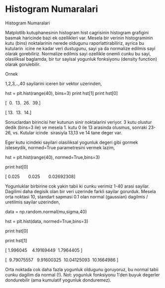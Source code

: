 # Histogram Numaralari


Histogram Numaralari




Matplotlib kutuphanesinin histogram hist cagrisinin histogram grafigini basmak haricinde bazi ek ozellikleri var. Mesela bir verinin histograminin kutu (bins) noktalarinin nerede oldugunu raporlattirabiliriz, ayrica bu kutularin  icine ne kadar veri dustugunu, sayi ya da normalize edilmis sayi olarak gorebiliriz. Normalize edilmis sayi ozellikle onemli cunku bu sayi, olasiliksal baglamda, bir tur sayisal yogunluk fonksiyonu (density function) olarak gorulebilir.

Ornek

1,2,3,..,40 sayilarini iceren bir vektor uzerinden,

hst = plt.hist(range(40), bins=3)
print hst[1]
print hst[0]




[  0.  13.  26.  39.]

[ 13.  13.  14.]




Sonuclardan birincisi her kutunun sinir noktalarini veriyor. 3 kutu olustur dedik (bins=3 ile) ve mesela 1. kutu 0 ile 13 arasinda olusmus, sonraki 23-26, vs. Kutular icinde  sirasiyla 13,13 ve 14 tane deger var. 



Eger kutu icindeki sayilari olasiliksal yogunluk degeri gibi gormek isteseydik, normed=True parametresini vermek lazim, 




hst = plt.hist(range(40), normed=True,bins=3)



print hst[0]





[ 0.025       0.025       0.02692308]




Yogunluklar birbirine cok yakin tabii ki cunku verimiz 1-40 arasi sayilar. Dagilimi daha degisik olan bir veri uzerinde farkli sayilar gorurduk. Mesela orta noktasi 10, standart sapmasi 0.1 olan normal (gaussian) dagilmis / uretilmis sayilar uzerinden, 




data = np.random.normal(mu,sigma,40)

hst = plt.hist(data, normed=True,bins=3)

print hst[0]

print hst[1]





[ 1.996045    4.19169449  1.7964405 ]

[  9.79075557   9.91600325  10.04125093  10.1664986 ]




Orta noktada cok daha fazla yogunluk oldugunu goruyoruz, bu normal tabii cunku dagilim da normal (!). Not: yogunluk fonksiyonu 1'den buyuk degerler dondurebilir (ama kumulatif yogunluk donduremez). 







